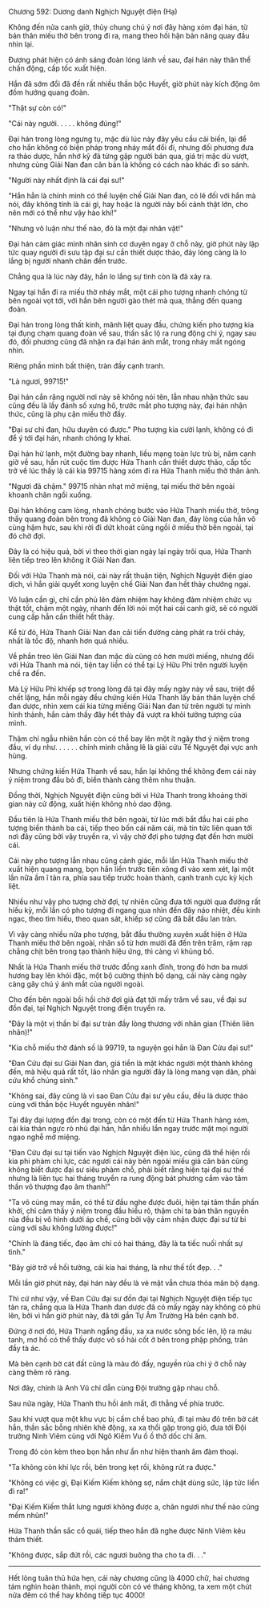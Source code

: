 




Chương 592: Dương danh Nghịch Nguyệt điện (Hạ)


Không đến nửa canh giờ, thủy chung chú ý nơi đây hàng xóm đại hán, từ bản thân miếu thờ bên trong đi ra, mang theo hối hận bản năng quay đầu nhìn lại.

Đương phát hiện có ánh sáng đoàn lóng lánh về sau, đại hán này thân thể chấn động, cấp tốc xuất hiện.

Hắn đã sớm đổi đã đến rất nhiều thần bộc Huyết, giờ phút này kích động ôm đồm hướng quang đoàn.

"Thật sự còn có!"

"Cái này người. . . . . không đúng!"

Đại hán trong lòng ngưng tụ, mặc dù lúc này đây yêu cầu cải biến, lại để cho hắn không có biện pháp trong nháy mắt đổi đi, nhưng đối phương đưa ra thảo dược, hắn nhớ kỹ đã từng gặp người bán qua, giá trị mặc dù vượt, nhưng cùng Giải Nan đan căn bản là không có cách nào khác đi so sánh.

"Người này nhất định là cái đại sư!"

"Hắn hẳn là chính mình có thể luyện chế Giải Nan đan, có lẽ đối với hắn mà nói, đây không tính là cái gì, hay hoặc là người này bối cảnh thật lớn, cho nên mới có thể như vậy hào khí!"

"Nhưng vô luận như thế nào, đó là một đại nhân vật!"

Đại hán cảm giác mình nhân sinh cơ duyên ngay ở chỗ này, giờ phút này lập tức quay người đi sưu tập đại sư cần thiết dược thảo, đáy lòng càng là lo lắng bị người nhanh chân đến trước.

Chẳng qua là lúc này đây, hắn lo lắng sự tình còn là đã xảy ra.

Ngay tại hắn đi ra miếu thờ nháy mắt, một cái pho tượng nhanh chóng từ bên ngoài vọt tới, với hắn bên người gào thét mà qua, thẳng đến quang đoàn.

Đại hán trong lòng thất kinh, mãnh liệt quay đầu, chứng kiến pho tượng kia tại đụng chạm quang đoàn về sau, thần sắc lộ ra rung động chi ý, ngay sau đó, đối phương cũng đã nhận ra đại hán ánh mắt, trong nháy mắt ngóng nhìn.

Riêng phần mình bất thiện, tràn đầy cạnh tranh.

"Là ngươi, 99715!"

Đại hán cắn răng người nơi này sẽ không nói tên, lẫn nhau nhận thức sau cũng đều là lấy đánh số xưng hô, trước mắt pho tượng này, đại hán nhận thức, cũng là phụ cận miếu thờ đấy.

"Đại sư chi đan, hữu duyên có được." Pho tượng kia cười lạnh, không có đi để ý tới đại hán, nhanh chóng ly khai.

Đại hán hừ lạnh, một đường bay nhanh, liều mạng toàn lực trù bị, năm canh giờ về sau, hắn rút cuộc tìm được Hứa Thanh cần thiết dược thảo, cấp tốc trở về lúc thấy là cái kia 99715 hàng xóm đi ra Hứa Thanh miếu thờ thân ảnh.

"Ngươi đã chậm." 99715 nhàn nhạt mở miệng, tại miếu thờ bên ngoài khoanh chân ngồi xuống.

Đại hán không cam lòng, nhanh chóng bước vào Hứa Thanh miếu thờ, trông thấy quang đoàn bên trong đã không có Giải Nan đan, đáy lòng của hắn vô cùng hậm hực, sau khi rời đi dứt khoát cũng ngồi ở miếu thờ bên ngoài, tại đó chờ đợi.

Đây là có hiệu quả, bởi vì theo thời gian ngày lại ngày trôi qua, Hứa Thanh liên tiếp treo lên không ít Giải Nan đan.

Đối với Hứa Thanh mà nói, cái này rất thuận tiện, Nghịch Nguyệt điện giao dịch, vì hắn giải quyết xong luyện chế Giải Nan đan hết thảy chướng ngại.

Vô luận cần gì, chỉ cần phủ lên đảm nhiệm hay không đảm nhiệm chức vụ thật tốt, chậm một ngày, nhanh đến lời nói một hai cái canh giờ, sẽ có người cung cấp hắn cần thiết hết thảy.

Kể từ đó, Hứa Thanh Giải Nan đan cải tiến đường càng phát ra trôi chảy, nhất là tốc độ, nhanh hơn quá nhiều.

Về phần treo lên Giải Nan đan mặc dù cũng có hơn mười miếng, nhưng đối với Hứa Thanh mà nói, tiện tay liền có thể tại Lý Hữu Phỉ trên người luyện chế ra đến.

Mà Lý Hữu Phỉ khiếp sợ trong lòng đã tại đây mấy ngày này về sau, triệt để chết lặng, hắn mỗi ngày đều chứng kiến Hứa Thanh lấy bản thân luyện chế đan dược, nhìn xem cái kia từng miếng Giải Nan đan từ trên người tự mình hình thành, hắn cảm thấy đây hết thảy đã vượt ra khỏi tưởng tượng của mình.

Thậm chí ngẫu nhiên hắn còn có thể bay lên một ít ngây thơ ý niệm trong đầu, ví dụ như. . . . . . chính mình chẳng lẽ là giải cứu Tế Nguyệt đại vực anh hùng.

Nhưng chứng kiến Hứa Thanh về sau, hắn lại không thể không đem cái này ý niệm trong đầu bỏ đi, biến thành càng thêm nhu thuận.

Đồng thời, Nghịch Nguyệt điện cũng bởi vì Hứa Thanh trong khoảng thời gian này cử động, xuất hiện không nhỏ dao động.

Đầu tiên là Hứa Thanh miếu thờ bên ngoài, từ lúc mới bắt đầu hai cái pho tượng biến thành ba cái, tiếp theo bốn cái năm cái, mà tin tức liên quan tới nơi đây cũng bởi vậy truyền ra, vì vậy chờ đợi pho tượng đạt đến hơn mười cái.

Cái này pho tượng lẫn nhau cũng cảnh giác, mỗi lần Hứa Thanh miếu thờ xuất hiện quang mang, bọn hắn liền trước tiên xông đi vào xem xét, lại một lần nữa ầm ĩ tản ra, phía sau tiếp trước hoàn thành, cạnh tranh cực kỳ kịch liệt.

Nhiều như vậy pho tượng chờ đợi, tự nhiên cũng đưa tới người qua đường rất hiếu kỳ, mỗi lần có pho tượng đi ngang qua nhìn đến đây náo nhiệt, đều kinh ngạc, theo tìm hiểu, theo quan sát, khiếp sợ cũng đã bắt đầu lan tràn.

Vì vậy càng nhiều nữa pho tượng, bắt đầu thường xuyên xuất hiện ở Hứa Thanh miếu thờ bên ngoài, nhân số từ hơn mười đã đến trên trăm, rậm rạp chằng chịt bên trong tạo thành hiệu ứng, thì càng vì khủng bố.

Nhất là Hứa Thanh miếu thờ trước đồng xanh đỉnh, trong đó hơn ba mươi hương bay lên khói đặc, một bộ cường thịnh bộ dạng, cái này càng ngày càng gây chú ý ánh mắt của người ngoài.

Cho đến bên ngoài bồi hồi chờ đợi giả đạt tới mấy trăm về sau, về đại sư đồn đại, tại Nghịch Nguyệt trong điện truyền ra.

"Đây là một vị thần bí đại sư tràn đầy lòng thương với nhân gian (Thiên liên nhân)!"

"Kia chỗ miếu thờ đánh số là 99719, ta nguyện gọi hắn là Đan Cửu đại sư!"

"Đan Cửu đại sư Giải Nan đan, giá tiền là mặt khác người một thành không đến, mà hiệu quả rất tốt, lão nhân gia người đây là lòng mang vạn dân, phải cứu khổ chúng sinh."

"Không sai, đây cũng là vì sao Đan Cửu đại sư yêu cầu, đều là dược thảo cùng với thần bộc Huyết nguyên nhân!"

Tại đây đại lượng đồn đại trong, còn có một đến từ Hứa Thanh hàng xóm, cái kia thản ngực rò nhũ đại hán, hắn nhiều lần ngay trước mặt mọi người ngạo nghễ mở miệng.

"Đan Cửu đại sư tại tiến vào Nghịch Nguyệt điện lúc, cũng đã thể hiện rồi kia phi phàm chi lực, các ngươi cái này bên ngoài miếu giả căn bản cũng không biết được đại sư siêu phàm chỗ, phải biết rằng hiện tại đại sư thế nhưng là liên tục hai tháng truyền ra rung động bát phương cắm vào tâm thần vô thượng đạo âm thanh!"

"Ta vô cùng may mắn, có thể từ đầu nghe được đuôi, hiện tại tâm thần phấn khởi, chỉ cảm thấy ý niệm trong đầu hiểu rõ, thậm chí ta bản thân nguyền rủa đều bị vô hình dưới áp chế, cũng bởi vậy cảm nhận được đại sư từ bi cùng với sâu không lường được!"

"Chính là đáng tiếc, đạo âm chỉ có hai tháng, đây là ta tiếc nuối nhất sự tình."

"Bây giờ trở về hồi tưởng, cái kia hai tháng, là như thế tốt đẹp. . ."

Mỗi lần giờ phút này, đại hán này đều là vẻ mặt vẫn chưa thỏa mãn bộ dạng.

Thì cứ như vậy, về Đan Cửu đại sư đồn đại tại Nghịch Nguyệt điện tiếp tục tản ra, chẳng qua là Hứa Thanh đan dược đã có mấy ngày này không có phủ lên, bởi vì hắn giờ phút này, đã tới gần Tự Âm Trường Hà bên cạnh bờ.

Đứng ở nơi đó, Hứa Thanh ngẩng đầu, xa xa nước sông bốc lên, lộ ra máu tanh, mơ hồ có thể thấy được vô số hài cốt ở bên trong phập phồng, tràn đầy tà ác.

Mà bên cạnh bờ cát đất cũng là màu đỏ đấy, nguyền rủa chi ý ở chỗ này càng thêm rõ ràng.

Nơi đây, chính là Anh Vũ chỉ dẫn cùng Đội trưởng gặp nhau chỗ.

Sau nửa ngày, Hứa Thanh thu hồi ánh mắt, đi thẳng về phía trước.

Sau khi vượt qua một khu vực bị cấm chế bao phủ, đi tại màu đỏ trên bờ cát hắn, thần sắc bỗng nhiên khẽ động, xa xa thổi gặp trong gió, đưa tới Đội trưởng Ninh Viêm cùng với Ngô Kiếm Vu ồ ồ thở dốc chi âm.

Trong đó còn kèm theo bọn hắn như ẩn như hiện thanh âm đàm thoại.

"Ta không còn khí lực rồi, bên trong kẹt rồi, không rút ra được."

"Không có việc gì, Đại Kiếm Kiếm không sợ, nắm chặt dùng sức, lập tức liền đi ra!"

"Đại Kiếm Kiếm thắt lưng ngươi không được a, chân ngươi như thế nào cũng mềm nhũn!"

Hứa Thanh thần sắc cổ quái, tiếp theo hắn đã nghe được Ninh Viêm kêu thảm thiết.

"Không được, sắp đứt rồi, các ngươi buông tha cho ta đi. . ."

---------------------------

Hết lòng tuân thủ hứa hẹn, cái này chương cũng là 4000 chữ, hai chương tám nghìn hoàn thành, mọi người còn có vé tháng không, ta xem một chút nửa đêm có thể hay không tiếp tục 4000!




